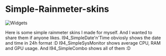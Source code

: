 # Simple-Rainmeter-skins

![Widgets](https://sun9-67.userapi.com/impg/QqgGEdNydahzSEWLL0UGXqcim6leKyzvZQhzGA/xrrkvMOBH3s.jpg?size=358x291&quality=96&sign=7b3e41266952e1671343f8c8bd19ad53&type=album)

Here is some simple rainmeter skins I made for myself. And I wanted to share them if anyone likes.
I94_SimpleDate'n'Time obviosly shows the date and time in 24h format :D
I94_SimpleSysMonitor shows average CPU, RAM and GPU usage.
And I94_SimpleCombo shows all of them :D
